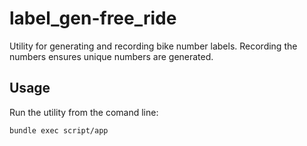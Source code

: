 # label_gen-free_ride

Utility for generating and recording bike number labels. Recording the numbers ensures unique numbers are generated.


## Usage

Run the utility from the comand line:

    bundle exec script/app

